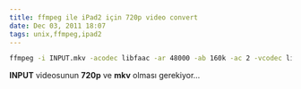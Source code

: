 ```yaml
---
title: ffmpeg ile iPad2 için 720p video convert
date: Dec 03, 2011 18:07
tags: unix,ffmpeg,ipad2
---
```


```bash
ffmpeg -i INPUT.mkv -acodec libfaac -ar 48000 -ab 160k -ac 2 -vcodec libx264 -b 1024k -aspect 16:9 -s 1280x720 OUTPUT.m4v
```

**INPUT** videosunun **720p** ve **mkv** olması gerekiyor...